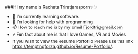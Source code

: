 ###Hi my name is Rachata Triratjarasporn✨✨ 

- 🌱 I’m currently learning software.
- 🤔 I’m looking for help with programming
- 📫 How to reach me is by my email Fjordtri@gmail.com
- ⚡ Fun fact about me is that I love Games, VR and Movies
- If you wish to view the Resume Portoflio Please use this link https://temptingforza.github.io/Resume-Portfolio/.

